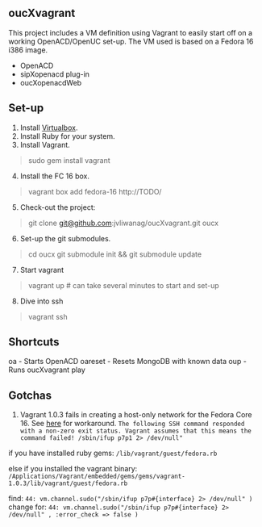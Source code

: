 oucXvagrant
-----------

This project includes a VM definition using Vagrant to easily start off on a working OpenACD/OpenUC set-up. The VM used is based on a Fedora 16 i386 image.

* OpenACD
* sipXopenacd plug-in
* oucXopenacdWeb


Set-up
------

1. Install [Virtualbox](http://virtualbox.org/).
2. Install Ruby for your system.
3. Install Vagrant.
> sudo gem install vagrant
4. Install the FC 16 box.
> vagrant box add fedora-16 http://TODO/
5. Check-out the project:
> git clone git@github.com:jvliwanag/oucXvagrant.git oucx
6. Set-up the git submodules.
> cd oucx
> git submodule init && git submodule update
7. Start vagrant
> vagrant up # can take several minutes to start and set-up
8. Dive into ssh
> vagrant ssh

Shortcuts
---------
oa - Starts OpenACD
oareset - Resets MongoDB with known data
oup - Runs oucXvagrant play


Gotchas
-------

1. Vagrant 1.0.3 fails in creating a host-only network for the Fedora Core 16. See [here](https://github.com/monvillalon/vagrant/commit/dc9830350a0f2be3bb7a4b4e9fcefaed66c6a26a) for workaround.
`The following SSH command responded with a non-zero exit status.
        Vagrant assumes that this means the command failed!
        /sbin/ifup p7p1 2> /dev/null"`

if you have installed ruby gems:
      `/lib/vagrant/guest/fedora.rb`
      
else if you installed the vagrant binary:
    `/Applications/Vagrant/embedded/gems/gems/vagrant-1.0.3/lib/vagrant/guest/fedora.rb`
    
find:
    `44: vm.channel.sudo("/sbin/ifup p7p#{interface} 2> /dev/null" )`
change for:
    `44: vm.channel.sudo("/sbin/ifup p7p#{interface} 2> /dev/null" , :error_check => false )`

